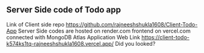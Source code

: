 ## Server Side code of Todo app
 Link of Client side repo https://github.com/rajneeshshukla1608/Client-Todo-App
 Server Side codes are hosted on render.com frontend on vercel.com connected with MongoDB Atlas Application
Web Link https://client-todo-k574ks1tq-rajneeshshukla1608.vercel.app/ Did you looked?
